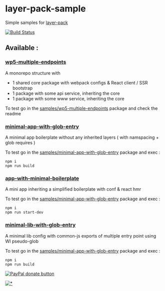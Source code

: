 # layer-pack-sample

Simple samples for [layer-pack](https://github.com/n8tz/layer-pack)


<a href="https://travis-ci.org/n8tz/layer-pack-samples">
<img src="https://travis-ci.org/n8tz/layer-pack-samples.svg?branch=master" alt="Build Status" /></a>


## Available :

### [wp5-multiple-endpoints](samples/wp5-multiple-endpoints)

A monorepo structure with

- 1 shared core package with webpack configs & React client / SSR bootstrap
- 1 package with some api service, inheriting the core
- 1 package with some www service, inheriting the core

To test go in the [samples/wp5-multiple-endpoints](samples/wp5-multiple-endpoints) package and check the readme

### [minimal-app-with-glob-entry](samples/minimal-app-with-glob-entry)

A minimal app boilerplate without any inherited layers ( with namspacing + glob requires )

To test go in the [samples/minimal-app-with-glob-entry](samples/minimal-app-with-glob-entry) package and exec :

    npm i
    npm run build
    
### [app-with-minimal-boilerplate](samples/app-with-minimal-boilerplate)

A mini app inheriting a simplified boilerplate with conf & react hmr

To test go in the [samples/minimal-app-with-glob-entry](samplesapp-with-minimal-boilerplate) package and exec :

    npm i
    npm run start-dev
    
### [minimal-lib-with-glob-entry](samples/minimal-lib-with-glob-entry)

A minimal lib config with common-js exports of multiple entry point using WI pseudo-glob  

To test go in the [samples/minimal-app-with-glob-entry](samples/minimal-lib-with-glob-entry) package and exec :

    npm i
    npm run build

<span class="badge-paypal"><a href="https://www.paypal.com/cgi-bin/webscr?cmd=_s-xclick&hosted_button_id=VWKR3TWQ2U2AC" title="Donate to this project using Paypal"><img src="https://img.shields.io/badge/paypal-donate-yellow.svg" alt="PayPal donate button" /></a></span>

[![*](https://www.google-analytics.com/collect?v=1&tid=UA-82058889-1&cid=555&t=event&ec=project&ea=view&dp=%2Fproject%2Flayer-pack-samples&dt=readme)](#)
